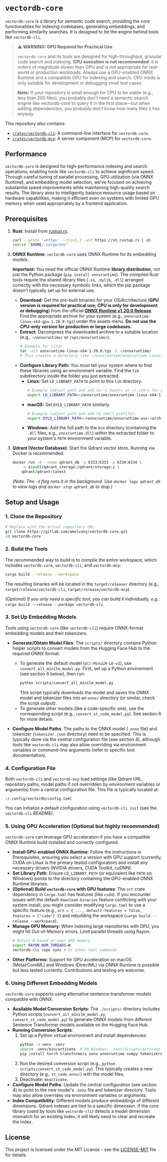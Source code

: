 # `vectordb-core`

`vectordb-core` is a library for semantic code search, providing the core functionalities for indexing codebases, generating embeddings, and performing similarity searches. It is designed to be the engine behind tools like `vectordb-cli`.

> **⚠️ WARNING: GPU Required for Practical Use**
>
> `vectordb-core` and its tools are designed for high-throughput, granular code search and indexing. **CPU execution is not recommended**: it is orders of magnitude slower than GPU and is not appropriate for real-world or production workloads. Always use a GPU-enabled ONNX Runtime and a compatible GPU for indexing and search. CPU mode is only suitable for development or debugging small test cases.
>
> **Note:** If your repository is small enough for CPU to be viable (e.g., less than 200 files), you probably don't need a semantic search engine like vectordb-core to query it in the first place—but when adding dependencies, you probably don't know how many files it has anyway.

This repository also contains:
- [`crates/vectordb-cli`](./crates/vectordb-cli/README.md): A command-line interface for `vectordb-core`.
- [`crates/vectordb-mcp`](./crates/vectordb-mcp/README.md): A server component (MCP) for `vectordb-core`.

## Performance

`vectordb-core` is designed for high-performance indexing and search operations, enabling tools like `vectordb-cli` to achieve significant speed. Through careful tuning of parallel processing, GPU utilization (via ONNX Runtime), and embedding model selection, we've focused on achieving substantial speed improvements while maintaining high-quality search results. The library aims to intelligently balance resource usage based on hardware capabilities, making it efficient even on systems with limited GPU memory when used appropriately by a frontend application.

## Prerequisites

1.  **Rust**: Install from [rustup.rs](https://rustup.rs/).
    ```bash
    curl --proto '=https' --tlsv1.2 -sSf https://sh.rustup.rs | sh
    source "$HOME/.cargo/env"
    ```

2.  **ONNX Runtime**: `vectordb-core` uses ONNX Runtime for its embedding models.

    **Important:** You need the official ONNX Runtime **library distribution**, not just the Python package (`pip install onnxruntime`). The compiled Rust tools require the shared library files (`.so`, `.dylib`, `.dll`) arranged correctly with the necessary symbolic links, which the pip package doesn't typically set up for external use.

    *   **Download:** Get the pre-built binaries for your OS/Architecture (**GPU version is required for practical use; CPU is only for development or debugging**) from the official **[ONNX Runtime v1.20.0 Release](https://github.com/microsoft/onnxruntime/releases/tag/v1.20.0)**. Find the appropriate archive for your system (e.g., `onnxruntime-linux-x64-gpu-1.20.0.tgz`) under the assets menu. **Do not use the CPU-only version for production or large codebases.**
    *   **Extract:** Decompress the downloaded archive to a suitable location (e.g., `~/onnxruntime/` or `/opt/onnxruntime/`).
        ```bash
        # Example for Linux
        tar -xzf onnxruntime-linux-x64-1.20.0.tgz -C ~/onnxruntime/
        # This creates a directory like ~/onnxruntime/onnxruntime-linux-x64-1.20.0/
        ```
    *   **Configure Library Path:** You *must* tell your system where to find these libraries using an environment variable. Find the `lib` subdirectory inside the folder you just extracted.
        *   **Linux:** Set `LD_LIBRARY_PATH` to point to this `lib` directory. 
            ```bash
            # Example (adjust path and add to ~/.bashrc or ~/.zshrc for persistence):
            export LD_LIBRARY_PATH=~/onnxruntime/onnxruntime-linux-x64-1.20.0/lib:$LD_LIBRARY_PATH
            ```
        *   **macOS:** Set `DYLD_LIBRARY_PATH` similarly.
            ```bash
            # Example (adjust path and add to shell profile):
            export DYLD_LIBRARY_PATH=~/onnxruntime/onnxruntime-osx-<arch>-1.20.0/lib:$DYLD_LIBRARY_PATH
            ```
        *   **Windows:** Add the full path to the `bin` directory (containing the `.dll` files, e.g., `onnxruntime.dll`) within the extracted folder to your system's `PATH` environment variable.

3.  **Qdrant (Vector Database)**: Start the Qdrant vector store. Running via Docker is recommended:
    ```bash
    docker run -d --name qdrant_db -p 6333:6333 -p 6334:6334 \
        -v $(pwd)/qdrant_storage:/qdrant/storage:z \
        qdrant/qdrant:latest
    ```
    *(Note: The `-d` flag runs it in the background. Use `docker logs qdrant_db` to view logs and `docker stop qdrant_db` to stop.)*

## Setup and Usage

### 1. Clone the Repository
```bash
# Replace with the actual repository URL
git clone https://gitlab.com/amulvany/vectordb-core.git
cd vectordb-core 
```

### 2. Build the Tools

The recommended way to build is to compile the entire workspace, which includes `vectordb-core`, `vectordb-cli`, and `vectordb-mcp`:
```bash
cargo build --release --workspace
```
The resulting binaries will be located in the `target/release/` directory (e.g., `target/release/vectordb-cli`, `target/release/vectordb-mcp`).

*(Optional) If you only need a specific tool, you can build it individually, e.g.: `cargo build --release --package vectordb-cli`.*

### 3. Set Up Embedding Models

Tools using `vectordb-core` (like `vectordb-cli`) require ONNX-format embedding models and their tokenizers.

*   **Generate/Obtain Model Files**: The `scripts/` directory contains Python helper scripts to convert models from the Hugging Face Hub to the required ONNX format:
    *   To generate the default model (`all-MiniLM-L6-v2`), use `convert_all_minilm_model.py`. First, set up a Python environment (see section 6 below), then run:
        ```bash
        python scripts/convert_all_minilm_model.py
        ```
        This script typically downloads the model and saves the ONNX model and tokenizer files into an `onnx/` directory (or similar, check the script output).
    *   To generate other models (like a code-specific one), use the corresponding script (e.g., `convert_st_code_model.py`). See section 6 for more details.

*   **Configure Model Paths**: The paths to the ONNX model (`.onnx` file) and tokenizer (`tokenizer.json` directory) need to be specified. This is typically done via the central configuration file (see section 4), although tools like `vectordb-cli` may also allow overriding via environment variables or command-line arguments (refer to specific tool documentation).

### 4. Configuration File

Both `vectordb-cli` and `vectordb-mcp` load settings (like Qdrant URL, repository paths, model paths if not overridden by environment variables or arguments) from a central configuration file. This file is typically located at:

`~/.config/vectordb/config.toml`

You can initialize a default configuration using `vectordb-cli init` (see the `vectordb-cli` README).

### 5. Using GPU Acceleration (Optional but highly recommended)

`vectordb-core` can leverage GPU acceleration if you have a compatible ONNX Runtime build installed and correctly configured.

*   **Install GPU-enabled ONNX Runtime**: Follow the instructions in Prerequisites, ensuring you select a version with GPU support (currently, CUDA on Linux is the primary tested configuration) and install any necessary drivers (NVIDIA drivers, CUDA Toolkit, cuDNN).
*   **Set Library Path**: Ensure `LD_LIBRARY_PATH` (or equivalent like `PATH` on Windows) points to the directory containing the GPU-enabled ONNX Runtime libraries.
*   **(Optional) Build `vectordb-core` with GPU features**: The `ort` crate dependency in `Cargo.toml` has features (like `cuda`). If you encounter issues with the default `download-binaries` feature conflicting with your system install, you might consider modifying `Cargo.toml` to use a specific feature (e.g., `ort = { ..., default-features = false, features = ["cuda"] }`) and rebuilding the workspace (`cargo build --release --workspace`).
*   **Manage GPU Memory**: When indexing large repositories with GPU, you might hit Out-of-Memory errors. Limit parallel threads using Rayon:
    ```bash
    # Adjust N based on your GPU memory
    export RAYON_NUM_THREADS=N 
    vectordb-cli repo sync # Or other tool commands
    ```
*   **Other Platforms:** Support for GPU acceleration on macOS (Metal/CoreML) and Windows (DirectML) via ONNX Runtime is possible but less tested currently. Contributions and testing are welcome.

### 6. Using Different Embedding Models

`vectordb-core` supports using alternative sentence-transformer models compatible with ONNX.

*   **Available Model Conversion Scripts**: The `./scripts/` directory includes Python scripts (`convert_all_minilm_model.py`, `convert_st_code_model.py`) to generate ONNX models from different Sentence Transformer models available on the Hugging Face Hub.
*   **Running Conversion Scripts**:
    1.  Set up a Python virtual environment and install dependencies:
        ```bash
        python -m venv .venv
        source .venv/bin/activate  # On Windows: .venv\Scripts\activate
        pip install torch transformers onnx onnxruntime numpy tokenizers optimum
        ```
    2.  Run the desired conversion script (e.g., `python scripts/convert_st_code_model.py`). This typically creates a new directory (e.g., `st_code_onnx/`) with the model files.
    3.  Deactivate: `deactivate`.
*   **Configure Model Paths**: Update the central configuration (see section 4) to point to the new model's `.onnx` file and tokenizer directory. Tools may also allow overrides via environment variables or arguments.
*   **Index Compatibility**: Different models produce embeddings of different dimensions. Qdrant indexes are tied to a specific dimension. If the core library (used by tools like `vectordb-cli`) detects a model dimension mismatch for an existing index, it will likely need to clear and recreate the index.

## License

This project is licensed under the MIT License - see the [LICENSE-MIT](./LICENSE-MIT) file for details.
